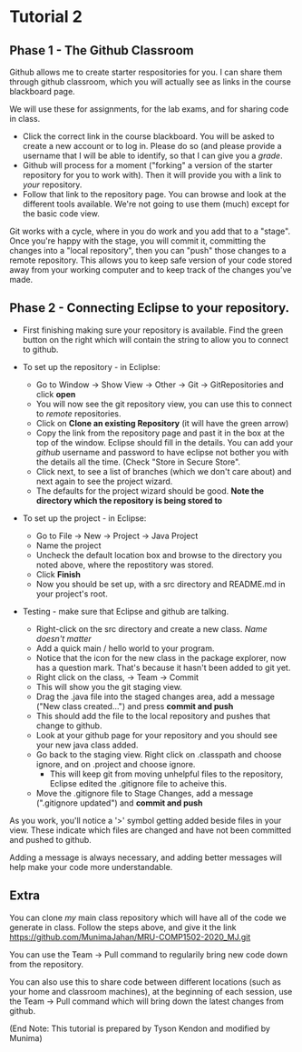 # Tutorial 2 

## Phase 1 - The Github Classroom
Github allows me to create starter respositories for you. I can share them through github classroom, which you will actually see as links in the course blackboard page.

We will use these for assignments, for the lab exams, and for sharing code in class.

* Click the correct link in the course blackboard. You will be asked to create a new account or to log in. Please do so (and please provide a username that I will be able to identify, so that I can give you a *grade*.
* Github will process for a moment ("forking" a version of the starter repository for you to work with). Then it will provide you with a link to *your* repository.
* Follow that link to the repository page. You can browse and look at the different tools available. We're not going to use them (much) except for the basic code view.

Git works with a cycle, where in you do work and you add that to a "stage". Once you're happy with the stage, you will commit it, committing the changes into a "local repository", then you can "push" those changes to a remote repository. This allows you to keep safe version of your code stored away from your working computer and to keep track of the changes you've made.

## Phase 2 - Connecting Eclipse to your repository.

* First finishing making sure your repository is available. Find the green button on the right which will contain the string to allow you to connect to github.
* To set up the repository - in Ecliplse:
   * Go to Window -> Show View -> Other -> Git -> GitRepositories and click **open**
   * You will now see the git repository view, you can use this to connect to *remote* repositories.
   * Click on **Clone an existing Repository** (it will have the green arrow)
   * Copy the link from the repository page and past it in the box at the top of the window. Eclipse should fill in the details. You can add your *github* username and password to have eclipse not bother you with the details all the time. (Check "Store in Secure Store".
   * Click next, to see a list of branches (which we don't care about) and next again to see the project wizard.
   * The defaults for the project wizard should be good. **Note the directory which the repository is being stored to**
  
* To set up the project - in Eclipse:
   * Go to File -> New -> Project -> Java Project
   * Name the project
   * Uncheck the default location box and browse to the directory you noted above, where the repostitory was stored.
   * Click **Finish**
   * Now you should be set up, with a src directory and README.md in your project's root.
 
* Testing - make sure that Eclipse and github are talking.
   * Right-click on the src directory and create a new class. *Name doesn't matter*
   * Add a quick main / hello world to your program.
   * Notice that the icon for the new class in the package explorer, now has a question mark. That's because it hasn't been added to git yet.
   * Right click on the class, -> Team -> Commit
   * This will show you the git staging view. 
   * Drag the .java file into the staged changes area, add a message ("New class created...") and press **commit and push**
   * This should add the file to the local repository and pushes that change to github.
   * Look at your github page for your repository and you should see your new java class added.
   * Go back to the staging view. Right click on .classpath and choose ignore, and on .project and choose ignore.
      * This will keep git from moving unhelpful files to the repository, Eclipse edited the .gitignore file to acheive this.
   * Move the .gitignore file to Stage Changes, add a message (".gitignore updated") and **commit and push**
   
As you work, you'll notice a '>' symbol getting added beside files in your view. These indicate which files are changed and have not been committed and pushed to github.

Adding a message is always necessary, and adding better messages will help make your code more understandable.
   
   
 ## Extra
 
You can clone *my* main class repository which will have all of the code we generate in class. Follow the steps above, and give it the link https://github.com/MunimaJahan/MRU-COMP1502-2020_MJ.git
 
You can use the Team -> Pull command to regularily bring new code down from the repository.

You can also use this to share code between different locations (such as your home and classroom machines), at the beginning of each session, use the Team -> Pull command which will bring down the latest changes from github.
   
(End Note: This tutorial is prepared by Tyson Kendon and modified by Munima)
